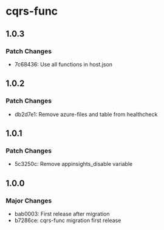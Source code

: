 # cqrs-func

## 1.0.3

### Patch Changes

- 7c68436: Use all functions in host.json

## 1.0.2

### Patch Changes

- db2d7e1: Remove azure-files and table from healthcheck

## 1.0.1

### Patch Changes

- 5c3250c: Remove appinsights_disable variable

## 1.0.0

### Major Changes

- bab0003: First release after migration
- b7286ce: cqrs-func migration first release
